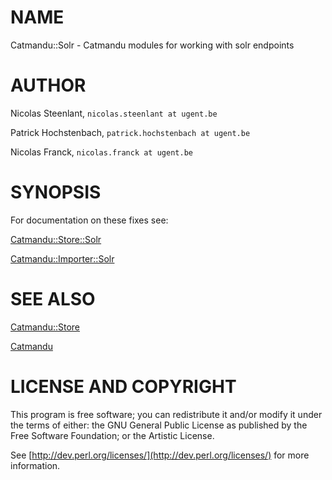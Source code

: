 # NAME

Catmandu::Solr - Catmandu modules for working with solr endpoints

# AUTHOR

Nicolas Steenlant, `nicolas.steenlant at ugent.be`

Patrick Hochstenbach, `patrick.hochstenbach at ugent.be`

Nicolas Franck, `nicolas.franck at ugent.be`

# SYNOPSIS

For documentation on these fixes see:

[Catmandu::Store::Solr](https://metacpan.org/pod/Catmandu::Store::Solr)

[Catmandu::Importer::Solr](https://metacpan.org/pod/Catmandu::Importer::Solr)

# SEE ALSO

[Catmandu::Store](https://metacpan.org/pod/Catmandu::Store)

[Catmandu](https://metacpan.org/pod/Catmandu)

# LICENSE AND COPYRIGHT

This program is free software; you can redistribute it and/or modify it
under the terms of either: the GNU General Public License as published
by the Free Software Foundation; or the Artistic License.

See [http://dev.perl.org/licenses/](http://dev.perl.org/licenses/) for more information.
